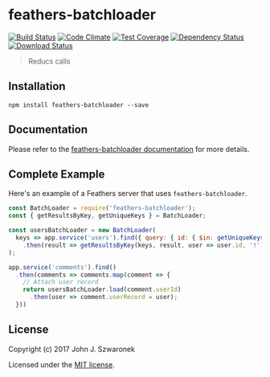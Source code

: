 # feathers-batchloader

[![Build Status](https://travis-ci.org/feathers-plus/feathers-batchLoader.png?branch=master)](https://travis-ci.org/feathers-plus/feathers-batchLoader)
[![Code Climate](https://codeclimate.com/github/feathers-plus/feathers-batchLoader/badges/gpa.svg)](https://codeclimate.com/github/feathers-plus/feathers-batchLoader)
[![Test Coverage](https://codeclimate.com/github/feathers-plus/feathers-batchLoader/badges/coverage.svg)](https://codeclimate.com/github/feathers-plus/feathers-batchLoader/coverage)
[![Dependency Status](https://img.shields.io/david/feathers-plus/feathers-batchLoader.svg?style=flat-square)](https://david-dm.org/feathers-plus/feathers-batchLoader)
[![Download Status](https://img.shields.io/npm/dm/feathers-batchloader.svg?style=flat-square)](https://www.npmjs.com/package/feathers-batchloader)

> Reducs calls

## Installation

```
npm install feathers-batchloader --save
```

## Documentation

Please refer to the [feathers-batchloader documentation](http://docs.feathers-plus.com/) for more details.

## Complete Example

Here's an example of a Feathers server that uses `feathers-batchloader`. 

```js
const BatchLoader = require('feathers-batchloader');
const { getResultsByKey, getUniqueKeys } = BatchLoader;

const usersBatchLoader = new BatchLoader(
  keys => app.service('users').find({ query: { id: { $in: getUniqueKeys(keys) } } })
    .then(result => getResultsByKey(keys, result, user => user.id, '!'))
);

app.service('comments').find()
  .then(comments => comments.map(comment => {
    // Attach user record
    return usersBatchLoader.load(comment.userId)
      .then(user => comment.userRecord = user);
  }))
```

## License

Copyright (c) 2017 John J. Szwaronek

Licensed under the [MIT license](LICENSE).
